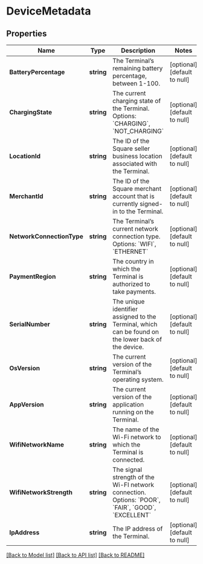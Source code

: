 # DeviceMetadata

## Properties

 Name                      | Type       | Description                                                                                                                               | Notes                        
---------------------------|------------|-------------------------------------------------------------------------------------------------------------------------------------------|------------------------------
 **BatteryPercentage**     | **string** | The Terminal’s remaining battery percentage, between 1-100.                                                                               | [optional] [default to null] 
 **ChargingState**         | **string** | The current charging state of the Terminal. Options: &#x60;CHARGING&#x60;, &#x60;NOT_CHARGING&#x60;                                       | [optional] [default to null] 
 **LocationId**            | **string** | The ID of the Square seller business location associated with the Terminal.                                                               | [optional] [default to null] 
 **MerchantId**            | **string** | The ID of the Square merchant account that is currently signed-in to the Terminal.                                                        | [optional] [default to null] 
 **NetworkConnectionType** | **string** | The Terminal’s current network connection type. Options: &#x60;WIFI&#x60;, &#x60;ETHERNET&#x60;                                           | [optional] [default to null] 
 **PaymentRegion**         | **string** | The country in which the Terminal is authorized to take payments.                                                                         | [optional] [default to null] 
 **SerialNumber**          | **string** | The unique identifier assigned to the Terminal, which can be found on the lower back of the device.                                       | [optional] [default to null] 
 **OsVersion**             | **string** | The current version of the Terminal’s operating system.                                                                                   | [optional] [default to null] 
 **AppVersion**            | **string** | The current version of the application running on the Terminal.                                                                           | [optional] [default to null] 
 **WifiNetworkName**       | **string** | The name of the Wi-Fi network to which the Terminal is connected.                                                                         | [optional] [default to null] 
 **WifiNetworkStrength**   | **string** | The signal strength of the Wi-FI network connection. Options: &#x60;POOR&#x60;, &#x60;FAIR&#x60;, &#x60;GOOD&#x60;, &#x60;EXCELLENT&#x60; | [optional] [default to null] 
 **IpAddress**             | **string** | The IP address of the Terminal.                                                                                                           | [optional] [default to null] 

[[Back to Model list]](../README.md#documentation-for-models) [[Back to API list]](../README.md#documentation-for-api-endpoints) [[Back to README]](../README.md)

